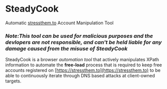 # SteadyCook
Automatic [stressthem.to](https://stressthem.to/login) Account Manipulation Tool

### *Note:This tool can be used for malicious purposes and the devlopers are not responsible, and can't be held liable for any damage caused from the misuse of SteadyCook*

SteadyCook is a browser *automation tool* that actively manipulates XPath information to automate the **free-load** process that is required to keep free accounts registered on [https://stressthem.to](https://stressthem.to) to be able to continuously iterate through DNS based attacks at client-owned targets.
